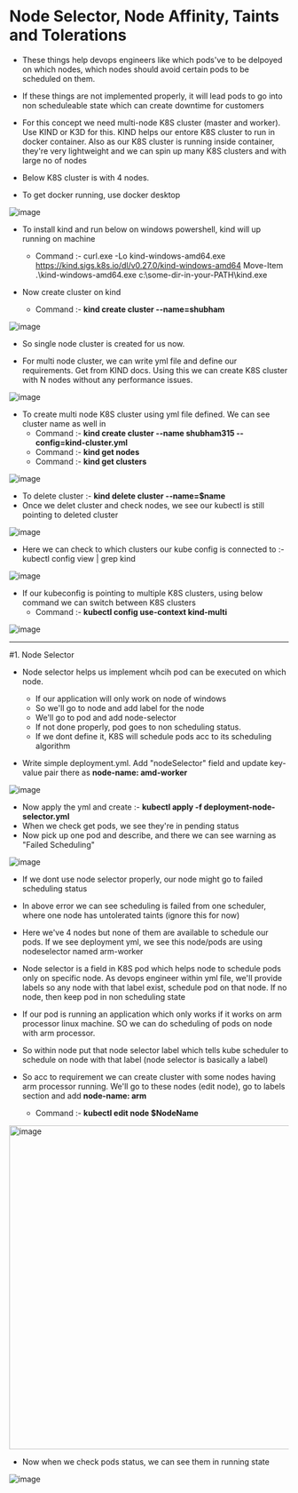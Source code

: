 # Node Selector, Node Affinity, Taints and Tolerations

- These things help devops engineers like which pods've to be delpoyed on which nodes, which nodes should avoid certain pods to be scheduled on them.
- If these things are not implemented properly, it will lead pods to go into non scheduleable state which can create downtime for customers

- For this concept we need multi-node K8S cluster (master and worker). Use KIND or K3D for this. KIND helps our entore K8S cluster to run in docker container. Also as our K8S cluster is running inside container, they're very lightweight and we can spin up many K8S clusters and with large no of nodes
- Below K8S cluster is with 4 nodes.
- To get docker running, use docker desktop

![image](https://github.com/user-attachments/assets/c9eaa4c5-6429-4fd6-a7e5-02afe6a701ec)

- To install kind and run below on windows powershell, kind will up running on machine
  - Command :- curl.exe -Lo kind-windows-amd64.exe https://kind.sigs.k8s.io/dl/v0.27.0/kind-windows-amd64
               Move-Item .\kind-windows-amd64.exe c:\some-dir-in-your-PATH\kind.exe

- Now create cluster on kind
  - Command :- **kind create cluster --name=shubham**

![image](https://github.com/user-attachments/assets/8626f826-6c61-487a-a623-5e02eb3bed62)

- So single node cluster is created for us now.

- For multi node cluster, we can write yml file and define our requirements. Get from KIND docs. Using this we can create K8S cluster with N nodes without any performance issues.

![image](https://github.com/user-attachments/assets/4743c6ee-0417-49e4-aa76-f8f5ead6ad94)

- To create multi node K8S cluster using yml file defined. We can see cluster name as well in 
  - Command :- **kind create cluster --name shubham315 --config=kind-cluster.yml**
  - Command :- **kind get nodes**
  - Command :- **kind get clusters**
 
![image](https://github.com/user-attachments/assets/0d61fd16-97f5-4713-a1ee-3091eafd7f09)

- To delete cluster :- **kind delete cluster --name=$name**
- Once we delet cluster and check nodes, we see our kubectl is still pointing to deleted cluster

![image](https://github.com/user-attachments/assets/727d1bbd-83af-4940-a5e4-ca5887b1e6a5)

- Here we can check to which clusters our kube config is connected to :- kubectl config view | grep kind

![image](https://github.com/user-attachments/assets/6e365a8f-dc24-4b9d-ae1d-73d054dbf55b)

- If our kubeconfig is pointing to multiple K8S clusters, using below command we can switch between K8S clusters
  - Command :- **kubectl config use-context kind-multi**
 
![image](https://github.com/user-attachments/assets/61745733-bfc8-4357-b309-69dfd498b833)

-----------------------------------------------------------------------------------------------------------------------------------

#1. Node Selector

- Node selector helps us implement whcih pod can be executed on which node.
  - If our application will only work on node of windows
  - So we'll go to node and add label for the node
  - We'll go to pod and add node-selector
  - If not done properly, pod goes to non scheduling status.
  - If we dont define it, K8S will schedule pods acc to its scheduling algorithm

- Write simple deployment.yml. Add "nodeSelector" field and update key-value pair there as **node-name: amd-worker**

![image](https://github.com/user-attachments/assets/d207e22e-0d9b-4ee4-a0f5-f01d4f675a7f)

- Now apply the yml and create :- **kubectl apply -f deployment-node-selector.yml**
- When we check get pods, we see they're in pending status
- Now pick up one pod and describe, and there we can see warning as "Failed Scheduling"

![image](https://github.com/user-attachments/assets/3f5ef430-09fa-4ce2-9e7d-85a43271550e)

- If we dont use node selector properly, our node might go to failed scheduling status
- In above error we can see scheduling is failed from one scheduler, where one node has untolerated taints (ignore this for now)

- Here we've 4 nodes but none of them are available to schedule our pods. If we see deployment yml, we see this node/pods are using nodeselector named arm-worker
- Node selector is a field in K8S pod which helps node to schedule pods only on specific node. As devops engineer within yml file, we'll provide labels so any node with that label exist, schedule pod on that node. If no node, then keep pod in non scheduling state
- If our pod is running an application which only works if it works on arm processor linux machine.  SO we can do scheduling of pods on node with arm processor.
- So within node put that node selector label which tells kube scheduler to schedule on node with that label (node selector is basically a label)

- So acc to requirement we can create cluster with some nodes having arm processor running. We'll go to these nodes (edit node), go to labels section and add **node-name: arm**
  - Command :- **kubectl edit node $NodeName**

<img width="583" alt="image" src="https://github.com/user-attachments/assets/20f9ae79-79c4-4b3a-9e95-fa7105335ef2" />

- Now when we check pods status, we can see them in running state

![image](https://github.com/user-attachments/assets/2704d484-756c-474e-9cb1-7a4220851d32)

